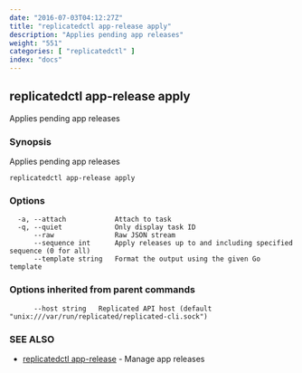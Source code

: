 ```yaml
---
date: "2016-07-03T04:12:27Z"
title: "replicatedctl app-release apply"
description: "Applies pending app releases"
weight: "551"
categories: [ "replicatedctl" ]
index: "docs"
---
```


## replicatedctl app-release apply

Applies pending app releases

### Synopsis


Applies pending app releases

```
replicatedctl app-release apply
```

### Options

```
  -a, --attach            Attach to task
  -q, --quiet             Only display task ID
      --raw               Raw JSON stream
      --sequence int      Apply releases up to and including specified sequence (0 for all)
      --template string   Format the output using the given Go template
```

### Options inherited from parent commands

```
      --host string   Replicated API host (default "unix:///var/run/replicated/replicated-cli.sock")
```

### SEE ALSO
* [replicatedctl app-release](/docs/reference/replicatedctl/replicatedctl_app-release/)	 - Manage app releases

